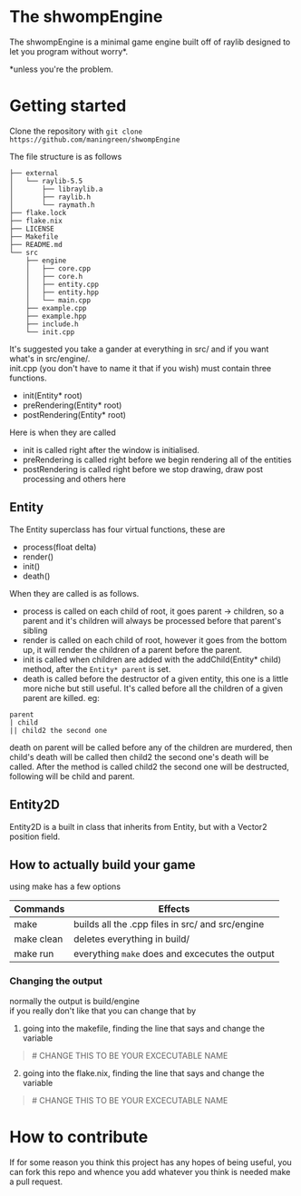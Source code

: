 # The shwompEngine

The shwompEngine is a minimal game engine built off of raylib designed to let you program without worry*.

\*unless you're the problem.

# Getting started

Clone the repository with `git clone https://github.com/maningreen/shwompEngine`

The file structure is as follows
```
├── external
│   └── raylib-5.5
│       ├── libraylib.a
│       ├── raylib.h
│       └── raymath.h
├── flake.lock
├── flake.nix
├── LICENSE
├── Makefile
├── README.md
└── src
    ├── engine
    │   ├── core.cpp
    │   ├── core.h
    │   ├── entity.cpp
    │   ├── entity.hpp
    │   └── main.cpp
    ├── example.cpp
    ├── example.hpp
    ├── include.h
    └── init.cpp
```

It's suggested you take a gander at everything in src/ and if you want what's in src/engine/.<br>
init.cpp (you don't have to name it that if you wish) must contain three functions. 
* init(Entity* root)
* preRendering(Entity* root)
* postRendering(Entity* root)

Here is when they are called

* init is called right after the window is initialised.
* preRendering is called right before we begin rendering all of the entities
* postRendering is called right before we stop drawing, draw post processing and others here

## Entity

The Entity superclass has four virtual functions, these are
* process(float delta)
* render()
* init()
* death()

When they are called is as follows.

* process is called on each child of root, it goes parent -> children, so a parent and it's children will always be processed before that parent's sibling
* render is called on each child of root, however it goes from the bottom up, it will render the children of a parent before the parent.
* init is called when children are added with the addChild(Entity* child) method, after the `Entity* parent` is set.
* death is called before the destructor of a given entity, this one is a little more niche but still useful. It's called before all the children of a given parent are killed. eg:
```
parent
| child
|| child2 the second one
```
death on parent will be called before any of the children are murdered, then child's death will be called then child2 the second one's death will be called. After the method is called child2 the second one will be destructed, following will be child and parent.

## Entity2D

Entity2D is a built in class that inherits from Entity, but with a Vector2 position field.

## How to actually build your game

using make has a few options

| Commands | Effects |
|----------|---------|
| make     | builds all the .cpp files in src/ and src/engine |
| make clean | deletes everything in build/ |
| make run | everything `make` does and excecutes the output |

### Changing the output

normally the output is build/engine <br>
if you really don't like that you can change that by

1. going into the makefile, finding the line that says and change the variable
>  \# CHANGE THIS TO BE YOUR EXCECUTABLE NAME

2. going into the flake.nix, finding the line that says and change the variable
>  \# CHANGE THIS TO BE YOUR EXCECUTABLE NAME


# How to contribute

If for some reason you think this project has any hopes of being useful, you can fork this repo and whence you add whatever you think is needed make a pull request.

